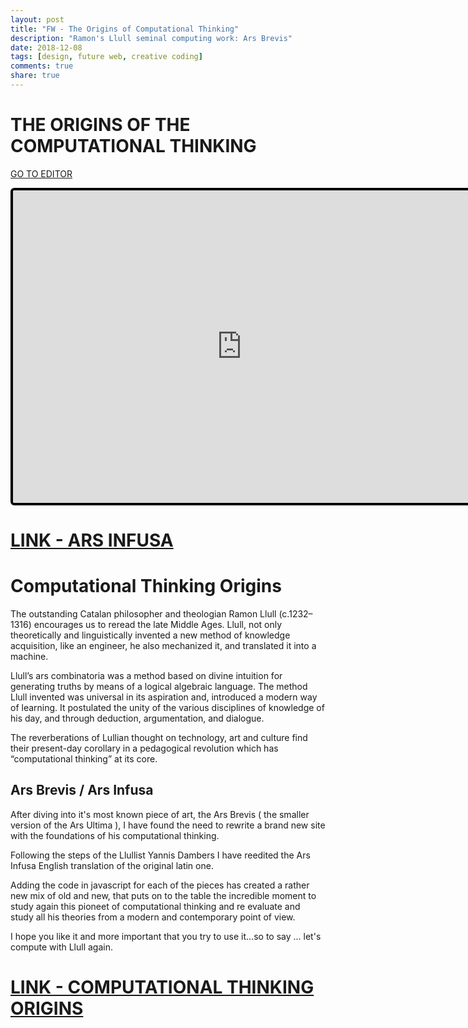 ```yaml
---
layout: post
title: "FW - The Origins of Computational Thinking"
description: "Ramon's Llull seminal computing work: Ars Brevis"
date: 2018-12-08
tags: [design, future web, creative coding]
comments: true
share: true
---
```


# THE ORIGINS OF THE COMPUTATIONAL THINKING

[GO TO EDITOR](https://editor.p5js.org/bernatferragut/sketches/HkO4HfkAX)

<iframe 
frameborder="0" 
border="0" 
cellspacing="0"
style="
width: 732px; 
height: 500px; 
border: 4px solid #000000;
border-radius: 6px; 
overflow: hidden;
position: relative;"
src="https://editor.p5js.org/bernatferragut/embed/HkO4HfkAX"></iframe>

# [LINK - ARS INFUSA](http://ars-infusa.surge.sh/)

# Computational Thinking Origins

The outstanding Catalan philosopher and theologian Ramon Llull (c.1232–1316) encourages us to reread the late Middle Ages. 
Llull, not only theoretically and linguistically invented a new method of knowledge acquisition, like an engineer, 
he also mechanized it, and translated it into a machine.

Llull’s ars combinatoria was a method based on divine intuition for generating truths by means of a logical algebraic language.
The method Llull invented was universal in its aspiration and, introduced a modern way of learning. 
It postulated the unity of the various disciplines of knowledge of his day, and through deduction, argumentation, and dialogue.

The reverberations of Lullian thought on technology, art and culture find their present-day corollary in a pedagogical revolution 
which has “computational thinking” at its core.

## Ars Brevis / Ars Infusa

After diving into it's most known piece of art, the Ars Brevis ( the smaller version of the Ars Ultima ), I have found the need
to rewrite a brand new site with the foundations of his computational thinking.

Following the steps of the Llullist Yannis Dambers I have reedited the Ars Infusa English translation of the original latin one.

Adding the code in javascript for each of the pieces has created a rather new mix of old and new, that puts on to the table 
the incredible moment to study again this pioneet of computational thinking and re evaluate and study all his theories from a modern
and contemporary point of view.

I hope you like it and more important that you try to use it...so to say ... let's compute with Llull again.

# [LINK - COMPUTATIONAL THINKING ORIGINS](http://ars-infusa.surge.sh/)



